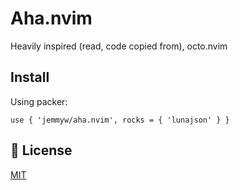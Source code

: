 # Aha.nvim

Heavily inspired (read, code copied from), octo.nvim

## Install

Using packer:

```
use { 'jemmyw/aha.nvim', rocks = { 'lunajson' } }
```

## 📜 License

[MIT](https://choosealicense.com/licenses/mit/)
